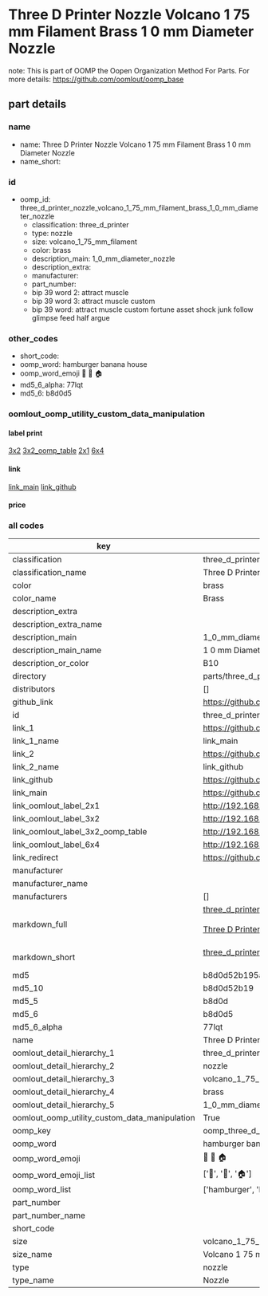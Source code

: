 # Three D Printer Nozzle Volcano 1 75 mm Filament Brass 1 0 mm Diameter Nozzle  

note: This is part of OOMP the Oopen Organization Method For Parts. For more details: https://github.com/oomlout/oomp_base

##  part details
  







### name
* name: Three D Printer Nozzle Volcano 1 75 mm Filament Brass 1 0 mm Diameter Nozzle
* name_short: 
### id
* oomp_id: three_d_printer_nozzle_volcano_1_75_mm_filament_brass_1_0_mm_diameter_nozzle
  * classification: three_d_printer
  * type: nozzle
  * size: volcano_1_75_mm_filament
  * color: brass
  * description_main: 1_0_mm_diameter_nozzle
  * description_extra: 
  * manufacturer: 
  * part_number: 
  * bip 39 word 2: attract muscle
  * bip 39 word 3: attract muscle custom
  * bip 39 word: attract muscle custom fortune asset shock junk follow glimpse feed half argue

### other_codes
* short_code: 
* oomp_word: hamburger banana house
* oomp_word_emoji :hamburger: :banana: :house:
* md5_6_alpha: 77lqt
* md5_6: b8d0d5






### oomlout_oomp_utility_custom_data_manipulation
#### label print
[3x2](http://192.168.1.245:1112/?label=oomp%2077lqt)
[3x2_oomp_table](http://192.168.1.108:1112/?label=oomp%2077lqt)
[2x1](http://192.168.1.242:1112/?label=oomp%2077lqt)
[6x4](http://192.168.1.55:1112/?label=oomp%2077lqt)    

#### link

[link_main](https://github.com/oomlout/oomlout_oomp_version_1_messy/tree/main/parts/three_d_printer_nozzle_volcano_1_75_mm_filament_brass_1_0_mm_diameter_nozzle) [link_github](https://github.com/oomlout/oomlout_oomp_version_1_messy/tree/main/parts/three_d_printer_nozzle_volcano_1_75_mm_filament_brass_1_0_mm_diameter_nozzle)                             

#### price







### all codes 
| key | value |  
| --- | --- |  
| classification | three_d_printer |  
| classification_name | Three D Printer |  
| color | brass |  
| color_name | Brass |  
| description_extra |  |  
| description_extra_name |  |  
| description_main | 1_0_mm_diameter_nozzle |  
| description_main_name | 1 0 mm Diameter Nozzle |  
| description_or_color | B10 |  
| directory | parts/three_d_printer_nozzle_volcano_1_75_mm_filament_brass_1_0_mm_diameter_nozzle |  
| distributors | [] |  
| github_link | https://github.com/oomlout/oomlout_oomp_part_src/tree/main/parts/three_d_printer_nozzle_volcano_1_75_mm_filament_brass_1_0_mm_diameter_nozzle |  
| id | three_d_printer_nozzle_volcano_1_75_mm_filament_brass_1_0_mm_diameter_nozzle |  
| link_1 | https://github.com/oomlout/oomlout_oomp_version_1_messy/tree/main/parts/three_d_printer_nozzle_volcano_1_75_mm_filament_brass_1_0_mm_diameter_nozzle |  
| link_1_name | link_main |  
| link_2 | https://github.com/oomlout/oomlout_oomp_version_1_messy/tree/main/parts/three_d_printer_nozzle_volcano_1_75_mm_filament_brass_1_0_mm_diameter_nozzle |  
| link_2_name | link_github |  
| link_github | https://github.com/oomlout/oomlout_oomp_version_1_messy/tree/main/parts/three_d_printer_nozzle_volcano_1_75_mm_filament_brass_1_0_mm_diameter_nozzle |  
| link_main | https://github.com/oomlout/oomlout_oomp_version_1_messy/tree/main/parts/three_d_printer_nozzle_volcano_1_75_mm_filament_brass_1_0_mm_diameter_nozzle |  
| link_oomlout_label_2x1 | http://192.168.1.242:1112/?label=oomp%2077lqt |  
| link_oomlout_label_3x2 | http://192.168.1.245:1112/?label=oomp%2077lqt |  
| link_oomlout_label_3x2_oomp_table | http://192.168.1.108:1112/?label=oomp%2077lqt |  
| link_oomlout_label_6x4 | http://192.168.1.55:1112/?label=oomp%2077lqt |  
| link_redirect | https://github.com/oomlout/oomlout_oomp_version_1_messy/tree/main/parts/three_d_printer_nozzle_volcano_1_75_mm_filament_brass_1_0_mm_diameter_nozzle |  
| manufacturer |  |  
| manufacturer_name |  |  
| manufacturers | [] |  
| markdown_full | [three_d_printer_nozzle_volcano_1_75_mm_filament_brass_1_0_mm_diameter_nozzle](none)<br>[](none)<br>[Three D Printer Nozzle Volcano 1 75 Mm Filament Brass 1 0 Mm Diameter Nozzle](none)<br><br> |  
| markdown_short | [three_d_printer_nozzle_volcano_1_75_mm_filament_brass_1_0_mm_diameter_nozzle](none)<br><br> |  
| md5 | b8d0d52b195aaf2b1906d5b86d246076 |  
| md5_10 | b8d0d52b19 |  
| md5_5 | b8d0d |  
| md5_6 | b8d0d5 |  
| md5_6_alpha | 77lqt |  
| name | Three D Printer Nozzle Volcano 1 75 mm Filament Brass 1 0 mm Diameter Nozzle |  
| oomlout_detail_hierarchy_1 | three_d_printer |  
| oomlout_detail_hierarchy_2 | nozzle |  
| oomlout_detail_hierarchy_3 | volcano_1_75_mm_filament |  
| oomlout_detail_hierarchy_4 | brass |  
| oomlout_detail_hierarchy_5 | 1_0_mm_diameter_nozzle |  
| oomlout_oomp_utility_custom_data_manipulation | True |  
| oomp_key | oomp_three_d_printer_nozzle_volcano_1_75_mm_filament_brass_1_0_mm_diameter_nozzle |  
| oomp_word | hamburger banana house |  
| oomp_word_emoji | :hamburger: :banana: :house: |  
| oomp_word_emoji_list | [':hamburger:', ':banana:', ':house:'] |  
| oomp_word_list | ['hamburger', 'banana', 'house'] |  
| part_number |  |  
| part_number_name |  |  
| short_code |  |  
| size | volcano_1_75_mm_filament |  
| size_name | Volcano 1 75 mm Filament |  
| type | nozzle |  
| type_name | Nozzle |  
